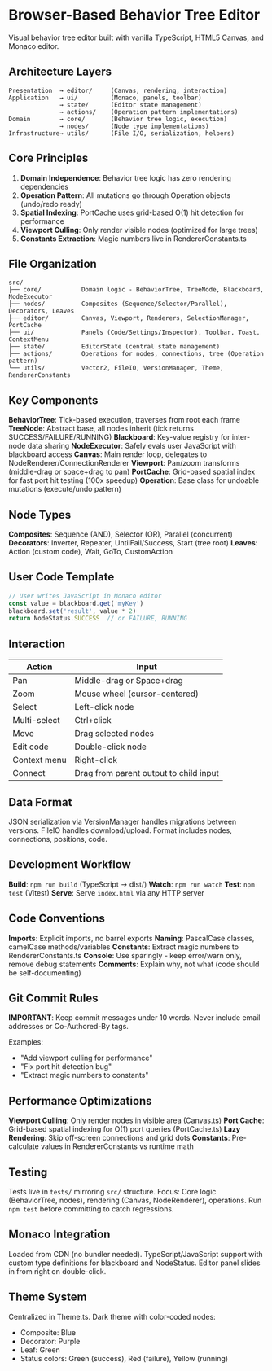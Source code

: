 # Browser-Based Behavior Tree Editor

Visual behavior tree editor built with vanilla TypeScript, HTML5 Canvas, and Monaco editor.

## Architecture Layers

```
Presentation  → editor/     (Canvas, rendering, interaction)
Application   → ui/         (Monaco, panels, toolbar)
              → state/      (Editor state management)
              → actions/    (Operation pattern implementations)
Domain        → core/       (Behavior tree logic, execution)
              → nodes/      (Node type implementations)
Infrastructure→ utils/      (File I/O, serialization, helpers)
```

## Core Principles

1. **Domain Independence**: Behavior tree logic has zero rendering dependencies
2. **Operation Pattern**: All mutations go through Operation objects (undo/redo ready)
3. **Spatial Indexing**: PortCache uses grid-based O(1) hit detection for performance
4. **Viewport Culling**: Only render visible nodes (optimized for large trees)
5. **Constants Extraction**: Magic numbers live in RendererConstants.ts

## File Organization

```
src/
├── core/           Domain logic - BehaviorTree, TreeNode, Blackboard, NodeExecutor
├── nodes/          Composites (Sequence/Selector/Parallel), Decorators, Leaves
├── editor/         Canvas, Viewport, Renderers, SelectionManager, PortCache
├── ui/             Panels (Code/Settings/Inspector), Toolbar, Toast, ContextMenu
├── state/          EditorState (central state management)
├── actions/        Operations for nodes, connections, tree (Operation pattern)
└── utils/          Vector2, FileIO, VersionManager, Theme, RendererConstants
```

## Key Components

**BehaviorTree**: Tick-based execution, traverses from root each frame
**TreeNode**: Abstract base, all nodes inherit (tick returns SUCCESS/FAILURE/RUNNING)
**Blackboard**: Key-value registry for inter-node data sharing
**NodeExecutor**: Safely evals user JavaScript with blackboard access
**Canvas**: Main render loop, delegates to NodeRenderer/ConnectionRenderer
**Viewport**: Pan/zoom transforms (middle-drag or space+drag to pan)
**PortCache**: Grid-based spatial index for fast port hit testing (100x speedup)
**Operation**: Base class for undoable mutations (execute/undo pattern)

## Node Types

**Composites**: Sequence (AND), Selector (OR), Parallel (concurrent)
**Decorators**: Inverter, Repeater, UntilFail/Success, Start (tree root)
**Leaves**: Action (custom code), Wait, GoTo, CustomAction

## User Code Template

```javascript
// User writes JavaScript in Monaco editor
const value = blackboard.get('myKey')
blackboard.set('result', value * 2)
return NodeStatus.SUCCESS  // or FAILURE, RUNNING
```

## Interaction

| Action | Input |
|--------|-------|
| Pan | Middle-drag or Space+drag |
| Zoom | Mouse wheel (cursor-centered) |
| Select | Left-click node |
| Multi-select | Ctrl+click |
| Move | Drag selected nodes |
| Edit code | Double-click node |
| Context menu | Right-click |
| Connect | Drag from parent output to child input |

## Data Format

JSON serialization via VersionManager handles migrations between versions.
FileIO handles download/upload. Format includes nodes, connections, positions, code.

## Development Workflow

**Build**: `npm run build` (TypeScript → dist/)
**Watch**: `npm run watch`
**Test**: `npm test` (Vitest)
**Serve**: Serve `index.html` via any HTTP server

## Code Conventions

**Imports**: Explicit imports, no barrel exports
**Naming**: PascalCase classes, camelCase methods/variables
**Constants**: Extract magic numbers to RendererConstants.ts
**Console**: Use sparingly - keep error/warn only, remove debug statements
**Comments**: Explain why, not what (code should be self-documenting)

## Git Commit Rules

**IMPORTANT**: Keep commit messages under 10 words. Never include email addresses or Co-Authored-By tags.

Examples:
- "Add viewport culling for performance"
- "Fix port hit detection bug"
- "Extract magic numbers to constants"

## Performance Optimizations

**Viewport Culling**: Only render nodes in visible area (Canvas.ts)
**Port Cache**: Grid-based spatial indexing for O(1) port queries (PortCache.ts)
**Lazy Rendering**: Skip off-screen connections and grid dots
**Constants**: Pre-calculate values in RendererConstants vs runtime math

## Testing

Tests live in `tests/` mirroring `src/` structure.
Focus: Core logic (BehaviorTree, nodes), rendering (Canvas, NodeRenderer), operations.
Run `npm test` before committing to catch regressions.

## Monaco Integration

Loaded from CDN (no bundler needed). TypeScript/JavaScript support with custom type definitions for blackboard and NodeStatus. Editor panel slides in from right on double-click.

## Theme System

Centralized in Theme.ts. Dark theme with color-coded nodes:
- Composite: Blue
- Decorator: Purple
- Leaf: Green
- Status colors: Green (success), Red (failure), Yellow (running)
